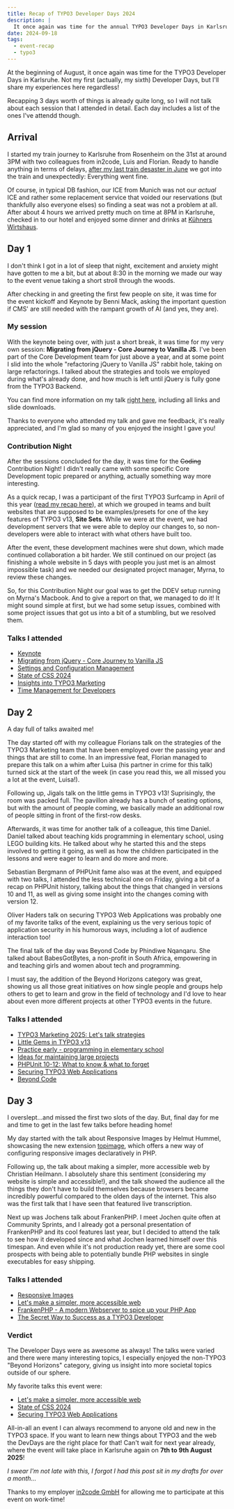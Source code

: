 ```yaml
---
title: Recap of TYPO3 Developer Days 2024
description: |
  It once again was time for the annual TYPO3 Developer Days in Karlsruhe. I'll share my experiences and thoughts about this years iteration here!
date: 2024-09-18
tags:
  - event-recap
  - typo3
---
```


At the beginning of August, it once again was time for the TYPO3 Developer Days
in Karlsruhe. Not my first (actually, my sixth) Developer Days, but I'll share
my experiences here regardless!

Recapping 3 days worth of things is already quite long, so I will not talk about
each session that I attended in detail. Each day includes a list of the ones
I've attendd though.

## Arrival

I started my train journey to Karlsruhe from Rosenheim on the 31st at around 3PM
with two colleagues from in2code, Luis and Florian. Ready to handle anything in
terms of delays,
[after my last train desaster in June](/blog/typo3-cs-2024-q2-recap/) we got
into the train and unexpectedly: Everything went fine.

Of course, in typical DB fashion, our ICE from Munich was not our _actual_ ICE
and rather some replacement service that voided our reservations (but thankfully
also everyone elses) so finding a seat was not a problem at all. After about 4
hours we arrived pretty much on time at 8PM in Karlsruhe, checked in to our
hotel and enjoyed some dinner and drinks at
[Kühners Wirtshaus](https://kuehners-wirtshaus.eatbu.com/).

## Day 1

I don't think I got in a lot of sleep that night, excitement and anxiety might
have gotten to me a bit, but at about 8:30 in the morning we made our way to the
event venue taking a short stroll through the woods.

After checking in and greeting the first few people on site, it was time for the
event kickoff and Keynote by Benni Mack, asking the important question if CMS'
are still needed with the rampant growth of AI (and yes, they are).

### My session

With the keynote being over, with just a short break, it was time for my very
own session: **Migrating from jQuery - Core Journey to Vanilla JS**. I've been
part of the Core Development team for just above a year, and at some point I
slid into the whole "refactoring jQuery to Vanilla JS" rabbit hole, taking on
large refactorings. I talked about the strategies and tools we employed during
what's already done, and how much is left until jQuery is fully gone from the
TYPO3 Backend.

You can find more information on my talk
[right here](/talks/migrating-from-jquery/), including all links and slide
downloads.

Thanks to everyone who attended my talk and gave me feedback, it's really
appreciated, and I'm glad so many of you enjoyed the insight I gave you!

### Contribution Night

After the sessions concluded for the day, it was time for the ~~Coding~~
Contribution Night! I didn't really came with some specific Core Development
topic prepared or anything, actually something way more interesting.

As a quick recap, I was a participant of the first TYPO3 Surfcamp in April of
this year ([read my recap here](/blog/typo3-surfcamp-2024-recap/)), at which we
grouped in teams and built websites that are supposed to be examples/presets for
one of the key features of TYPO3 v13, **Site Sets**. While we were at the event,
we had development servers that we were able to deploy our changes to, so
non-developers were able to interact with what others have built too.

After the event, these development machines were shut down, which made continued
collaboration a bit harder. We still continued on our project (as finishing a
whole website in 5 days with people you just met is an almost impossible task)
and we needed our designated project manager, Myrna, to review these changes.

So, for this Contribution Night our goal was to get the DDEV setup running on
Myrna's Macbook. And to give a report on that, we managed to do it! It might
sound simple at first, but we had some setup issues, combined with some project
issues that got us into a bit of a stumbling, but we resolved them.

### Talks I attended

- [Keynote](https://t3dd24.typo3.com/program/sessions/keynote-808)
- [Migrating from jQuery - Core Journey to Vanilla JS](/talks/migrating-from-jquery/)
- [Settings and Configuration Management](https://t3dd24.typo3.com/program/sessions/settings-and-configuration-management-810)
- [State of CSS 2024](https://t3dd24.typo3.com/program/sessions/state-of-css-2024-809)
- [Insights into TYPO3 Marketing](https://t3dd24.typo3.com/program/sessions/insights-into-typo3-marketing-769)
- [Time Management for Developers](https://t3dd24.typo3.com/program/sessions/time-management-for-developers-794)

## Day 2

A day full of talks awaited me!

The day started off with my colleague Florians talk on the strategies of the
TYPO3 Marketing team that have been employed over the passing year and things
that are still to come. In an impressive feat, Florian managed to prepare this
talk on a whim after Luisa (his partner in crime for this talk) turned sick at
the start of the week (in case you read this, we all missed you a lot at the
event, Luisa!).

Following up, Jigals talk on the little gems in TYPO3 v13! Suprisingly, the room
was packed full. The pavillon already has a bunch of seating options, but with
the amount of people coming, we basically made an additional row of people
sitting in front of the first-row desks.

Afterwards, it was time for another talk of a colleague, this time Daniel.
Daniel talked about teaching kids programming in elementary school, using LEGO
building kits. He talked about why he started this and the steps involved to
getting it going, as well as how the children participated in the lessons and
were eager to learn and do more and more.

Sebastian Bergmann of PHPUnit fame also was at the event, and equipped with two
talks, I attended the less technical one on Friday, giving a bit of a recap on
PHPUnit history, talking about the things that changed in versions 10 and 11, as
well as giving some insight into the changes coming with version 12.

Oliver Haders talk on securing TYPO3 Web Applications was probably one of my
favorite talks of the event, explaining us the very serious topic of application
security in his humorous ways, including a lot of audience interaction too!

The final talk of the day was Beyond Code by Phindiwe Nqanqaru. She talked about
BabesGotBytes, a non-profit in South Africa, empowering in and teaching girls
and women about tech and programming.

I must say, the addition of the Beyond Horizons category was great, showing us
all those great initiatives on how single people and groups help others to get
to learn and grow in the field of technology and I'd love to hear about even
more different projects at other TYPO3 events in the future.

### Talks I attended

- [TYPO3 Marketing 2025: Let's talk strategies](https://t3dd24.typo3.com/program/sessions/typo3-marketing-2025-lets-talk-strategies-770)
- [Little Gems in TYPO3 v13](https://t3dd24.typo3.com/program/sessions/little-gems-in-typo3-v13-803)
- [Practice early - programming in elementary school](https://t3dd24.typo3.com/program/sessions/practice-early-programming-in-elementary-school-773)
- [Ideas for maintaining large projects](https://t3dd24.typo3.com/program/sessions/ideas-for-maintaining-large-projects-talk-discussion-802)
- [PHPUnit 10-12: What to know & what to forget](https://t3dd24.typo3.com/program/sessions/phpunit-10-12-what-to-know-what-to-forget-776)
- [Securing TYPO3 Web Applications](https://t3dd24.typo3.com/program/sessions/securing-typo3-web-applications-811)
- [Beyond Code](https://t3dd24.typo3.com/program/sessions/beyond-code-791)

## Day 3

I overslept...and missed the first two slots of the day. But, final day for me
and time to get in the last few talks before heading home!

My day started with the talk about Responsive Images by Helmut Hummel,
showcasing the new extension
[topimage](https://github.com/helhum/typo3-top-image), which offers a new way of
configuring responsive images declaratively in PHP.

Following up, the talk about making a simpler, more accessible web by Christian
Heilmann. I absolutely share this sentiment (considering my website is simple
and accessible!), and the talk showed the audience all the things they don't
have to build themselves because browsers became incredibly powerful compared to
the olden days of the internet. This also was the first talk that I have seen
that featured live transcription.

Next up was Jochens talk about FrankenPHP. I meet Jochen quite often at
Community Sprints, and I already got a personal presentation of FrankenPHP and
its cool features last year, but I decided to attend the talk to see how it
developed since and what Jochen learned himself over this timespan. And even
while it's not production ready yet, there are some cool prospects with being
able to potentially bundle PHP websites in single executables for easy shipping.

### Talks I attended

- [Responsive Images](https://t3dd24.typo3.com/program/sessions/responsive-images-817)
- [Let's make a simpler, more accessible web](https://t3dd24.typo3.com/program/sessions/lets-make-a-simpler-more-accessible-web-819)
- [FrankenPHP - A modern Webserver to spice up your PHP App](https://t3dd24.typo3.com/program/sessions/frankenphp-a-modern-webserver-to-spice-up-your-php-app-771)
- [The Secret Way to Success as a TYPO3 Developer](https://t3dd24.typo3.com/program/sessions/the-secret-way-to-success-as-a-typo3-developer-800)

### Verdict

The Developer Days were as awesome as always! The talks were varied and there
were many interesting topics, I especially enjoyed the non-TYPO3 "Beyond
Horizons" category, giving us insight into more societal topics outside of our
sphere.

My favorite talks this event were:

- [Let's make a simpler, more accessible web](https://t3dd24.typo3.com/program/sessions/lets-make-a-simpler-more-accessible-web-819)
- [State of CSS 2024](https://t3dd24.typo3.com/program/sessions/state-of-css-2024-809)
- [Securing TYPO3 Web Applications](https://t3dd24.typo3.com/program/sessions/securing-typo3-web-applications-811)

All-in-all an event I can always recommend to anyone old and new in the TYPO3
space. If you want to learn new things about TYPO3 and the web the DevDays are
the right place for that! Can't wait for next year already, where the event will
take place in Karlsruhe again on **7th to 9th August 2025**!

_I swear I'm not late with this, I forgot I had this post sit in my drafts for
over a month..._

<div class="outline-dashed outline-2 bg-lime-50 outline-lime-600 dark:bg-lime-400/25 px-2 py-1 rounded-md leading-snug italic text-center mb-3">
  Thanks to my employer <a href="https://in2code.de" target="_blank">in2code GmbH</a> for allowing me to participate at this event on work-time!
</div>
